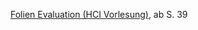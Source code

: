 <a href="https://elearning.uni-bremen.de/sendfile.php?type=0&file_id=9fa608bf444f15a8392964c07b2dcd96&file_name=HCI-2019-12-19-part+8+-+Evaluation.pdf">Folien Evaluation (HCI Vorlesung)</a>, ab S. 39